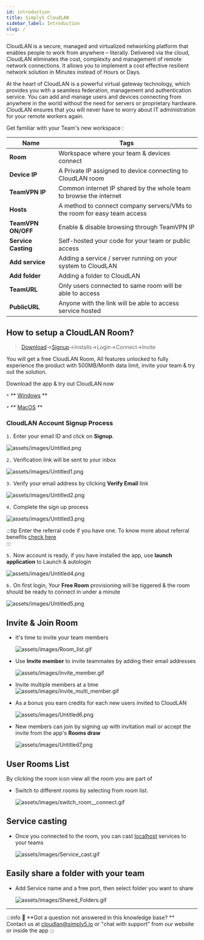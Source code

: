 ```yaml
---
id: introduction
title: Simply5 CloudLAN
sidebar_label: Introduction
slug: /
---
```


<!-- # Get started -->

CloudLAN is a secure, managed and virtualized networking platform that enables people to work from anywhere – literally. Delivered via the cloud, CloudLAN eliminates the cost, complexity and management of remote network connections. It allows you to implement a cost effective resilient network solution in Minutes instead of Hours or Days.

At the heart of CloudLAN is a powerful virtual gateway technology, which provides you with a seamless federation, management and authentication service. You can add and manage users and devices connecting from anywhere in the world without the need for servers or proprietary hardware. CloudLAN ensures that you will never have to worry about IT administration for your remote workers again.

Get familiar with your Team's new workspace :

| **Name**            | Tags                                                                     |
| ------------------- | ------------------------------------------------------------------------ |
| **Room**            | Workspace where your team & devices connect                              |
| **Device IP**       | A Private IP assigned to device connecting to CloudLAN room              |
| **TeamVPN IP**      | Common internet IP shared by the whole team to browse the internet       |
| **Hosts**           | A method to connect company servers/VMs to the room for easy team access |
| **TeamVPN ON/OFF**  | Enable & disable browsing through TeamVPN IP                             |
| **Service Casting** | Self-hosted your code for your team or public access                     |
| **Add service**     | Adding a service / server running on your system to CloudLAN             |
| **Add folder**      | Adding a folder to CloudLAN                                              |
| **TeamURL**         | Only users connected to same room will be able to access                 |
| **PublicURL**       | Anyone with the link will be able to access service hosted               |

## How to setup a CloudLAN Room?

> [Download](https://www.simply5.io/download/)→[Signup](https://www.simply5.io/download)→Installs→Login→Connect→Invite

You will get a free CloudLAN Room, All features unlocked to fully experience the product with 500MB/Month data limit, invite your team & try out the solution.

Download the app & try out CloudLAN now

`*` **  [Windows](../installation_guide/client_apps/cloudlan_for_windows.md) ** 

`*` **  [MacOS](../installation_guide/client_apps/cloudlan_for_macos.md) ** 

 


### CloudLAN Account Signup Process
`1.` Enter your email ID and click on **Signup**.

   ![assets/images/Untitled.png](assets/images/intro1.png)

  

`2.` Verification link will be sent to your inbox 

 ![assets/images/Untitled1.png](assets/images/intro2.png)

 
`3.` Verify your email address by clicking **Verify Email** link 

![assets/images/Untitled2.png](assets/images/intro3.png)

 

`4.` Complete the sign up process

 ![assets/images/Untitled3.png](assets/images/intro4.png)

  

:::tip
  Enter the referral code if you have one. To know more about referral benefits [check here](../referrel_programs/referrel_program.md)  
:::

`5.` Now account is ready, if you have installed the app, use **launch application** to Launch & autologin

 ![assets/images/Untitled4.png](assets/images/intro5.png)


`6.` On first login, Your **Free Room** provisioning will be tiggered & the room should be ready to connect in under a minute

 ![assets/images/Untitled5.png](assets/images/intro6.png)


## Invite & Join Room

- It's time to invite your team members 

    ![assets/images/Room_list.gif](assets/images/Room_list.gif)

- Use **Invite member** to invite teammates by adding their email addresses

    ![assets/images/invite_member.gif](assets/images/invite_member.gif)

- Invite multiple members at a time
 ![assets/images/invite_multi_member.gif](assets/images/invite_multi_member.gif)
  


- As a bonus you earn credits for each new users invited to CloudLAN

    ![assets/images/Untitled6.png](assets/images/intro7.png)

- New members can join by signing up with invitation mail or accept the invite from the app's **Rooms draw**

  ![assets/images/Untitled7.png](assets/images/intro8.png)

## User Rooms List

By clicking the room icon view all the room you are part of

- Switch to different rooms by selecting from room list.

    ![assets/images/switch_room__connect.gif](assets/images/switch_room__connect.gif)

## Service casting

- Once you connected to the room, you can cast [localhost](http://localhost) services to your teams

    ![assets/images/Service_cast.gif](assets/images/Service_cast.gif)

## Easily share a folder with your team

- Add Service name and a free port, then select folder you want to share 

    ![assets/images/Shared_Folders.gif](assets/images/Shared_Folders.gif)
  



---

:::info
:information_desk_person: **Got a question not answered in this knowledge base? ** <br />
Contact us at [cloudlan@simply5.io](mailto:cloudlan@simply5.io) or "chat with support" from our website or inside the app
:::